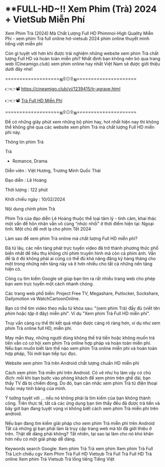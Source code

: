 # **FULL-HD~!! Xem Phim (Trà) 2024 + VietSub Miễn Phí

Xem Phim Trà (2024) Mà Chất Lượng Full HD Phimmoi-High Quality Miễn Phí - xem phim Trà full online hd-vietsub 2024 phim online thuyết minh tiếng việt miễn phí

Còn gì tuyệt vời hơn khi được trải nghiệm những website xem phim Trà chất lượng Full HD và hoàn toàn miễn phí? Nhất định bạn không nên bỏ qua trang web (Cineamigo.club) xem phim online hay nhất Việt Nam sẽ được giới thiệu dưới đây nhé!

===================ஜ۩۞۩ஜ=====================

👉👉📽️ https://cineamigo.club/vi/1239415/tr-agrave.html

👉👉📽️ [Trà Full HD Miễn Phí](https://cineamigo.club/vi/1239415/tr-agrave.html)

===================ஜ۩۞۩ஜ=====================

Để có những giây phút xem những bộ phim hay, hot nhất hiện nay thì không thể không ghé qua các website xem phim Trà mà chất lượng Full HD miễn phí này.

Thông tin phim Trà

Trà
- Romance, Drama

Diễn viên : Việt Hương, Trương Minh Quốc Thái

Đạo diễn : Lê Hoàng

Thời lượng : 122 phút

Khởi chiếu ngày : 10/02/2024

Nội dung chính phim Trà

Phim Trà của đạo diễn Lê Hoàng thuộc thể loại tâm lý - tình cảm, khai thác một vấn đề hôn nhân vẫn vô cùng “nhức nhối” ở thời điểm hiện tại: Ngoại tình. Một chủ đề mới lạ cho phim Tết 2024


Làm sao để xem phim Trà online mà chất lượng Full HD miễn phí?

Đã từ lâu, các nền tảng phát trực tuyến video đã trở thành phương thức phổ biến nhất để tiêu thụ không chỉ phim truyền hình mà còn cả phim ảnh. Vấn đề là ở đó không phải ai cũng có thể đủ khả năng đăng ký hàng tháng cho một trong những nền tảng này và ít hơn nhiều cho tất cả những nền tảng hiện có.

Công cụ tìm kiếm Google sẽ giúp bạn tìm ra rất nhiều trang web cho phép bạn xem trực tuyến một cách nhanh chóng.

Các trang web phổ biến: Project Free TV, Megashare, Putlocker, Sockshare, Dailymotion và WatchCartoonOnline.

Bạn có thể tìm video theo mẫu từ khóa sau: "(xem phim Trà) đầy đủ (viết tên *phim* hoặc *tập* ở đây) miễn phí". Ví dụ "Xem phim Trà Full HD miễn phí".

Truy vấn càng cụ thể thì kết quả nhận được càng rõ ràng hơn, ví dụ như xem phim Trà online full HD, miễn phí.

May mắn thay, những người dùng không thể trả tiền hoặc không muốn trả tiền vẫn có cơ hội xem phim Trà online hợp pháp và hoàn toàn miễn phí. Nếu bạn muốn biết làm thế nào xem phim Trà online miễn phí và hoàn toàn hợp pháp, Tôi mời bạn tiếp tục đọc.

Website xem phim Trà trên Android chất lượng chuẩn HD miễn phí

Cách xem phim Trà miễn phí trên Android. Có vẻ như họ làm vậy có chủ đích: mỗi khi bạn bước vào phòng khách để xem phim trên ghế dài, bạn thấy TV đã bị chiếm đóng. Do đó, bạn cân nhắc xem phim Trà từ điện thoại hoặc máy tính bảng của mình.

Ý tưởng tuyệt vời ... nếu nó không phải là tìm kiếm của bạn không thành công. Trên thực tế, tất cả các ứng dụng bạn tìm thấy đều đã được trả tiền và bây giờ bạn đang tuyệt vọng vì không biết cách xem phim Trà miễn phí trên android.

Nếu bạn đang tìm kiếm giải pháp cho xem phim Trà miễn phí trên Android Tất cả những gì bạn phải làm là truy cập trang web mà tôi đã giới thiệu ở trên. Thật dễ dàng phải không? Tất nhiên, tại sao lại làm cho nó khó khăn hơn nếu có một giải pháp dễ dàng.

Keywords search Google:
Xem phim Trà
Trà xem phim
Xem phim Trà Full
Trà Lịch chiếu cgv
Xem Phim Trà Full HD Vietsub
Trà Full
Trà Full HD
Trà online
Xem phim Trà Vietsub
Trà lồng tiếng Tiếng Việt
